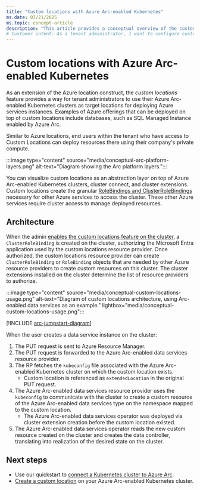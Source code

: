 ```yaml
---
title: "Custom locations with Azure Arc-enabled Kubernetes"
ms.date: 07/21/2025
ms.topic: concept-article
description: "This article provides a conceptual overview of the custom locations capability of Azure Arc-enabled Kubernetes."
# Customer intent: As a tenant administrator, I want to configure custom locations on my Azure Arc-enabled Kubernetes clusters, so that I can deploy Azure services instances efficiently using my organization’s private compute resources.
---
```


# Custom locations with Azure Arc-enabled Kubernetes

As an extension of the Azure location construct, the *custom locations* feature provides a way for tenant administrators to use their Azure Arc-enabled Kubernetes clusters as target locations for deploying Azure services instances. Examples of Azure offerings that can be deployed on top of custom locations include databases, such as SQL Managed Instance enabled by Azure Arc.

Similar to Azure locations, end users within the tenant who have access to Custom Locations can deploy resources there using their company's private compute.

:::image type="content" source="media/conceptual-arc-platform-layers.png" alt-text="Diagram showing the Arc platform layers.":::

You can visualize custom locations as an abstraction layer on top of Azure Arc-enabled Kubernetes clusters, cluster connect, and cluster extensions. Custom locations create the granular [RoleBindings and ClusterRoleBindings](https://kubernetes.io/docs/reference/access-authn-authz/rbac/#rolebinding-and-clusterrolebinding) necessary for other Azure services to access the cluster. These other Azure services require cluster access to manage deployed resources.

## Architecture

When the admin [enables the custom locations feature on the cluster](custom-locations.md), a `ClusterRoleBinding` is created on the cluster, authorizing the Microsoft Entra application used by the custom locations resource provider. Once authorized, the custom locations resource provider can create `ClusterRoleBinding` or `RoleBinding` objects that are needed by other Azure resource providers to create custom resources on this cluster. The cluster extensions installed on the cluster determine the list of resource providers to authorize.

:::image type="content" source="media/conceptual-custom-locations-usage.png" alt-text="Diagram of custom locations architecture, using Arc-enabled data services as an example." lightbox="media/conceptual-custom-locations-usage.png":::

[!INCLUDE [arc-jumpstart-diagram](~/reusable-content/ce-skilling/azure/includes/arc-jumpstart-diagram.md)]

When the user creates a data service instance on the cluster:

1. The PUT request is sent to Azure Resource Manager.
1. The PUT request is forwarded to the Azure Arc-enabled data services resource provider.
1. The RP fetches the `kubeconfig` file associated with the Azure Arc-enabled Kubernetes cluster on which the custom location exists.
   * Custom location is referenced as `extendedLocation` in the original PUT request.
1. The Azure Arc-enabled data services resource provider uses the `kubeconfig` to communicate with the cluster to create a custom resource of the Azure Arc-enabled data services type on the namespace mapped to the custom location.
   * The Azure Arc-enabled data services operator was deployed via cluster extension creation before the custom location existed.
1. The Azure Arc-enabled data services operator reads the new custom resource created on the cluster and creates the data controller, translating into realization of the desired state on the cluster.

## Next steps

* Use our quickstart to [connect a Kubernetes cluster to Azure Arc](./quickstart-connect-cluster.md).
* [Create a custom location](./custom-locations.md) on your Azure Arc-enabled Kubernetes cluster.
